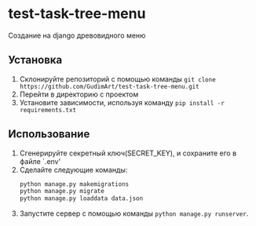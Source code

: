 # test-task-tree-menu
Создание на django древовидного меню
## Установка
1. Склонируйте репозиторий с помощью команды `git clone https://github.com/GudimArt/test-task-tree-menu.git`
2. Перейти в директорию с проектом
3. Установите зависимости, используя команду `pip install -r requirements.txt` 
## Использование
1. Сгенерируйте секретный ключ(SECRET_KEY), и сохраните его в файле `.env'
2. Сделайте следующие команды:
    ```sh
    python manage.py makemigrations
    python manage.py migrate
    python manage.py loaddata data.json
    ```
3. Запустите сервер с помощью команды `python manage.py runserver`.
